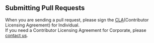 ## Submitting Pull Requests

When you are sending a pull request, please sign the [CLA](https://cla-assistant.io/kakao/docker_auth)(Contributor Licensing Agreement) for Individual.  
If you need a Contributor Licensing Agreement for Corporate, please [contact us](mailto:oss@kakaocorp.com).
